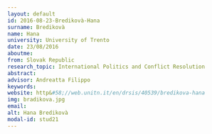```yaml
---
layout: default 
id: 2016-08-23-Bredikovà-Hana
surname: Bredikovà
name: Hana
university: University of Trento
date: 23/08/2016
aboutme: 
from: Slovak Republic
research_topic: International Politics and Conflict Resolution
abstract: 
advisor: Andreatta Filippo
keywords: 
website: http&#58;//web.unitn.it/en/drsis/40539/bredikova-hana
img: bradikova.jpg
email: 
alt: Hana Bredikovà
modal-id: stud21
---
```

